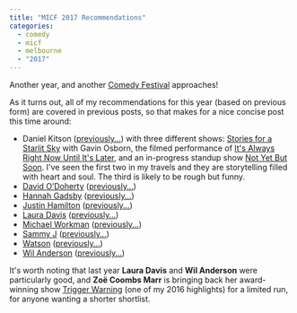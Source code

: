 ```yaml
---
title: "MICF 2017 Recommendations"
categories:
  - comedy
  - micf
  - melbourne
  - "2017"
---
```


Another year, and another [Comedy Festival](https://www.comedyfestival.com.au/2017) approaches!

As it turns out, all of my recommendations for this year (based on previous form) are covered in previous posts, so that makes for a nice concise post this time around:

* Daniel Kitson ([previously…](http://freelancing-gods.com/2012/02/18/the-ballad-of-roger-and-grace.html)) with three different shows: [Stories for a Starlit Sky](https://www.artscentremelbourne.com.au/whats-on/2017/comedy-cabaret/daniel-kitson-and-gavin-osborn) with Gavin Osborn, the filmed performance of [It's Always Right Now Until It's Later](https://www.artscentremelbourne.com.au/whats-on/2017/comedy-cabaret/daniel-kitson-on-film), and an in-progress standup show [Not Yet But Soon](https://www.artscentremelbourne.com.au/whats-on/2017/comedy-cabaret/daniel-kitson-not-yet-but-soon). I've seen the first two in my travels and they are storytelling filled with heart and soul. The third is likely to be rough but funny.
* [David O’Doherty](https://www.comedyfestival.com.au/2017/shows/david-o-doherty) ([previously…](/2014/03/24/micf-2014-recommendations.html))
* [Hannah Gadsby](https://www.comedyfestival.com.au/2017/shows/hannah-gadsby-nanette) ([previously…](/2014/03/24/micf-2014-recommendations.html))
* [Justin Hamilton](https://www.comedyfestival.com.au/2017/shows/justin-hamilton-bunta-boy) ([previously…](/2014/03/24/micf-2014-recommendations.html))
* [Laura Davis](https://www.comedyfestival.com.au/2017/shows/laura-davis) ([previously…](/2016/02/27/micf-2016.html#laura-davis))
* [Michael Workman](https://www.comedyfestival.com.au/2017/shows/michael-workman-nothing-you-do-means-anything) ([previously…](/2014/03/24/micf-2014-recommendations.html))
* [Sammy J](https://www.comedyfestival.com.au/2017/shows/hero-complex) ([previously…](/2014/03/24/micf-2014-recommendations.html))
* [Watson](https://www.comedyfestival.com.au/2017/shows/go-to-hell) ([previously…](/2016/02/27/micf-2016.html#watson))
* [Wil Anderson](https://www.comedyfestival.com.au/2017/shows/wil-anderson-critically-wil) ([previously…](/2014/03/24/micf-2014-recommendations.html))

It's worth noting that last year **Laura Davis** and **Wil Anderson** were particularly good, and **Zoë Coombs Marr** is bringing back her award-winning show [Trigger Warning](https://www.comedyfestival.com.au/2017/shows/zoe-coombs-marr) (one of my 2016 highlights) for a limited run, for anyone wanting a shorter shortlist.
